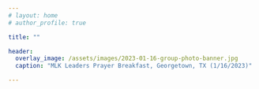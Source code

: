 ```yaml
---
# layout: home
# author_profile: true

title: ""

header:
  overlay_image: /assets/images/2023-01-16-group-photo-banner.jpg
  caption: "MLK Leaders Prayer Breakfast, Georgetown, TX (1/16/2023)"

---
```


